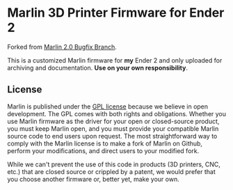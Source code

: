 ﻿# Marlin 3D Printer Firmware for Ender 2

Forked from [Marlin 2.0 Bugfix Branch](https://github.com/MarlinFirmware/Marlin/tree/bugfix-2.0.x).

This is a customized Marlin firmware for **my** Ender 2 and only uploaded for archiving and documentation. __Use on your own responsibility__.


## License

Marlin is published under the [GPL license](/LICENSE) because we believe in open development. The GPL comes with both rights and obligations. Whether you use Marlin firmware as the driver for your open or closed-source product, you must keep Marlin open, and you must provide your compatible Marlin source code to end users upon request. The most straightforward way to comply with the Marlin license is to make a fork of Marlin on Github, perform your modifications, and direct users to your modified fork.

While we can't prevent the use of this code in products (3D printers, CNC, etc.) that are closed source or crippled by a patent, we would prefer that you choose another firmware or, better yet, make your own.
